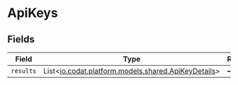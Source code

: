 # ApiKeys


## Fields

| Field                                                                                       | Type                                                                                        | Required                                                                                    | Description                                                                                 |
| ------------------------------------------------------------------------------------------- | ------------------------------------------------------------------------------------------- | ------------------------------------------------------------------------------------------- | ------------------------------------------------------------------------------------------- |
| `results`                                                                                   | List<[io.codat.platform.models.shared.ApiKeyDetails](../../models/shared/ApiKeyDetails.md)> | :heavy_minus_sign:                                                                          | N/A                                                                                         |